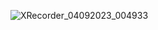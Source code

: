 ![XRecorder_04092023_004933](https://github.com/piku20/NewsApp/assets/51356394/6c86ff19-8308-407a-8574-e8965ff5f930)
